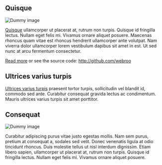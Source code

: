 ## Quisque

![Dummy image](http://dummyimage.com/640x320/eaeaea/cccccc.gif)

[Quisque](#) ullamcorper ut placerat at, rutrum non turpis. Quisque id fringilla lectus. Nullam eget felis mi. Vivamus ornare aliquet posuere. Maecenas rhoncus quam vitae est rhoncus hendrerit ullamcorper ante volutpat. Nam viverra dolor ullamcorper lorem vestibulum dapibus sit amet in est. Ut sed nunc at arcu fermentum consectetur.

[Read more](#) or see the source code: http://github.com/webroo

## Ultrices varius turpis

[Ultrices varius turpis](#) praesent tortor turpis, sollicitudin vel blandit id, commodo sed ante. Curabitur consequat gravida lectus ac condimentum. Mauris ultrices varius turpis sit amet porttitor.

## Consequat

![Dummy image](http://dummyimage.com/640x320/eaeaea/cccccc.gif)

Curabitur adipiscing purus vitae justo egestas mollis. Nam sem purus, pretium at consequat a, sodales sed velit. Donec venenatis ligula at odio tincidunt rhoncus. Duis molestie tellus ut nisl interdum dignissim. Etiam libero sapien, ullamcorper ut placerat at, rutrum non turpis. Quisque id fringilla lectus. Nullam eget felis mi. Vivamus ornare aliquet posuere.
